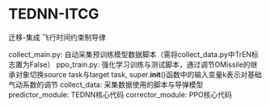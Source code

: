 # TEDNN-ITCG

迁移-集成 飞行时间约束制导律

collect_main.py: 自动采集预训练模型数据脚本（需将collect_data.py中TrEN标志置为False）
ppo_train.py: 强化学习训练与测试脚本，通过调节OMissile的继承对象切换source task与target task, super.__init__()函数中的输入变量k表示对基础气动系数的调节
collect_data: 采集数据使用的脚本与导弹模型
predictor_module: TEDNN核心代码
corrector_module: PPO核心代码
